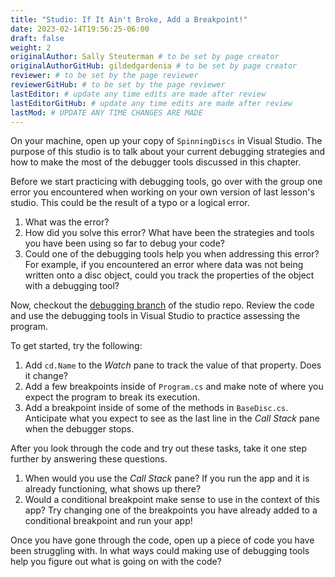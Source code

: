 ```yaml
---
title: "Studio: If It Ain't Broke, Add a Breakpoint!"
date: 2023-02-14T19:56:25-06:00
draft: false
weight: 2
originalAuthor: Sally Steuterman # to be set by page creator
originalAuthorGitHub: gildedgardenia # to be set by page creator
reviewer: # to be set by the page reviewer
reviewerGitHub: # to be set by the page reviewer
lastEditor: # update any time edits are made after review
lastEditorGitHub: # update any time edits are made after review
lastMod: # UPDATE ANY TIME CHANGES ARE MADE
---
```


On your machine, open up your copy of `SpinningDiscs` in Visual Studio.
The purpose of this studio is to talk about your current debugging strategies and how to make the most of the debugger tools discussed in this chapter.

Before we start practicing with debugging tools, go over with the group one error you encountered when working on your own version of last lesson's studio.
This could be the result of a typo or a logical error. 

1. What was the error?
1. How did you solve this error? What have been the strategies and tools you have been using so far to debug your code?
1. Could one of the debugging tools help you when addressing this error?
   For example, if you encountered an error where data was not being written onto a disc object, could you track the properties of the object with a debugging tool?

Now, checkout the [debugging branch](https://github.com/LaunchCodeEducation/SpinningDiscs-Studio/tree/debugging) of
the studio repo. Review the code and use the debugging tools in Visual Studio to practice assessing the program.

To get started, try the following:

1. Add `cd.Name` to the *Watch* pane to track the value of that property. Does it change?
1. Add a few breakpoints inside of `Program.cs` and make note of where you expect the program to break its execution. 
1. Add a breakpoint inside of some of the methods in `BaseDisc.cs`. Anticipate what you expect to see as the last line in the 
	*Call Stack* pane when the debugger stops.

After you look through the code and try out these tasks, take it one step further by answering these questions.

1. When would you use the *Call Stack* pane? If you run the app and it is already functioning, what shows up there? 
1. Would a conditional breakpoint make sense to use in the context of this app? Try changing one of the breakpoints you have already added to a conditional breakpoint and run your app! 

Once you have gone through the code, open up a piece of code you have been struggling with.
In what ways could making use of debugging tools help you figure out what is going on with the code?